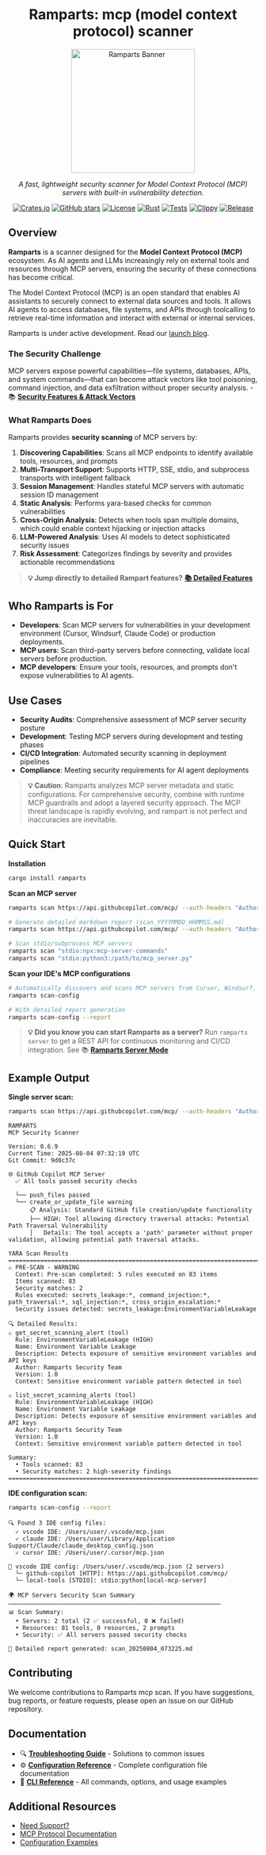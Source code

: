 <div align="center">

# Ramparts: mcp (model context protocol) scanner

<img src="assets/ramparts.png" alt="Ramparts Banner" width="250" />

*A fast, lightweight security scanner for Model Context Protocol (MCP) servers with built-in vulnerability detection.*

[![Crates.io](https://img.shields.io/crates/v/ramparts)](https://crates.io/crates/ramparts)
[![GitHub stars](https://img.shields.io/github/stars/getjavelin/ramparts?style=social)](https://github.com/getjavelin/ramparts)
[![License](https://img.shields.io/badge/license-Apache%202.0-blue.svg)](LICENSE)
[![Rust](https://img.shields.io/badge/rust-1.70+-blue.svg)](https://www.rust-lang.org/)
[![Tests](https://img.shields.io/github/actions/workflow/status/getjavelin/ramparts/pr-check.yml?label=tests)](https://github.com/getjavelin/ramparts/actions)
[![Clippy](https://img.shields.io/github/actions/workflow/status/getjavelin/ramparts/pr-check.yml?label=lint)](https://github.com/getjavelin/ramparts/actions)
[![Release](https://img.shields.io/github/release/getjavelin/ramparts)](https://github.com/getjavelin/ramparts/releases)

</div>

## Overview

**Ramparts** is a scanner designed for the **Model Context Protocol (MCP)** ecosystem. As AI agents and LLMs increasingly rely on external tools and resources through MCP servers, ensuring the security of these connections has become critical.   

The Model Context Protocol (MCP) is an open standard that enables AI assistants to securely connect to external data sources and tools. It allows AI agents to access databases, file systems, and APIs through toolcalling to retrieve real-time information and interact with external or internal services.

Ramparts is under active development. Read our [launch blog](https://www.getjavelin.com/blogs/ramparts-mcp-scan).

### The Security Challenge

MCP servers expose powerful capabilities—file systems, databases, APIs, and system commands—that can become attack vectors like tool poisoning, command injection, and data exfiltration without proper security analysis. - 📚 **[Security Features & Attack Vectors](docs/security-features.md)** 



### What Ramparts Does

Ramparts provides **security scanning** of MCP servers by:

1. **Discovering Capabilities**: Scans all MCP endpoints to identify available tools, resources, and prompts
2. **Multi-Transport Support**: Supports HTTP, SSE, stdio, and subprocess transports with intelligent fallback
3. **Session Management**: Handles stateful MCP servers with automatic session ID management
4. **Static Analysis**: Performs yara-based checks for common vulnerabilities
5. **Cross-Origin Analysis**: Detects when tools span multiple domains, which could enable context hijacking or injection attacks
6. **LLM-Powered Analysis**: Uses AI models to detect sophisticated security issues
7. **Risk Assessment**: Categorizes findings by severity and provides actionable recommendations
>
> **💡 Jump directly to detailed Rampart features?**
> [**📚 Detailed Features**](docs/features.md)

## Who Ramparts is For

- **Developers**: Scan MCP servers for vulnerabilities in your development environment (Cursor, Windsurf, Claude Code) or production deployments.  
- **MCP users**: Scan third-party servers before connecting, validate local servers before production.  
- **MCP developers**: Ensure your tools, resources, and prompts don't expose vulnerabilities to AI agents.

## Use Cases

- **Security Audits**: Comprehensive assessment of MCP server security posture
- **Development**: Testing MCP servers during development and testing phases  
- **CI/CD Integration**: Automated security scanning in deployment pipelines
- **Compliance**: Meeting security requirements for AI agent deployments

> **💡 Caution**: Ramparts analyzes MCP server metadata and static configurations. For comprehensive security, combine with runtime MCP guardrails and adopt a layered security approach. The MCP threat landscape is rapidly evolving, and rampart is not perfect and inaccuracies are inevitable.

## Quick Start

**Installation**
```bash
cargo install ramparts
```

**Scan an MCP server**
```bash
ramparts scan https://api.githubcopilot.com/mcp/ --auth-headers "Authorization: Bearer $TOKEN"

# Generate detailed markdown report (scan_YYYYMMDD_HHMMSS.md)
ramparts scan https://api.githubcopilot.com/mcp/ --auth-headers "Authorization: Bearer $TOKEN" --report

# Scan stdio/subprocess MCP servers
ramparts scan "stdio:npx:mcp-server-commands"
ramparts scan "stdio:python3:/path/to/mcp_server.py"
```

**Scan your IDE's MCP configurations**
```bash
# Automatically discovers and scans MCP servers from Cursor, Windsurf, VS Code, Claude Desktop, Claude Code
ramparts scan-config

# With detailed report generation
ramparts scan-config --report
```

> **💡 Did you know you can start Ramparts as a server?** Run `ramparts server` to get a REST API for continuous monitoring and CI/CD integration. See 📚 **[Ramparts Server Mode](docs/api.md)** 

## Example Output

**Single server scan:**
```bash
ramparts scan https://api.githubcopilot.com/mcp/ --auth-headers "Authorization: Bearer $TOKEN"
```

```
RAMPARTS
MCP Security Scanner

Version: 0.6.9
Current Time: 2025-08-04 07:32:19 UTC
Git Commit: 9d0c37c

🌐 GitHub Copilot MCP Server
  ✅ All tools passed security checks

  └── push_files passed
  └── create_or_update_file warning
      📋 Analysis: Standard GitHub file creation/update functionality
      ├── HIGH: Tool allowing directory traversal attacks: Potential Path Traversal Vulnerability
      │   Details: The tool accepts a 'path' parameter without proper validation, allowing potential path traversal attacks.

YARA Scan Results
================================================================================
⚠️ PRE-SCAN - WARNING
  Context: Pre-scan completed: 5 rules executed on 83 items
  Items scanned: 83
  Security matches: 2
  Rules executed: secrets_leakage:*, command_injection:*, path_traversal:*, sql_injection:*, cross_origin_escalation:*
  Security issues detected: secrets_leakage:EnvironmentVariableLeakage

🔍 Detailed Results:
⚠️ get_secret_scanning_alert (tool)
  Rule: EnvironmentVariableLeakage (HIGH)
  Name: Environment Variable Leakage
  Description: Detects exposure of sensitive environment variables and API keys
  Author: Ramparts Security Team
  Version: 1.0
  Context: Sensitive environment variable pattern detected in tool

⚠️ list_secret_scanning_alerts (tool)  
  Rule: EnvironmentVariableLeakage (HIGH)
  Name: Environment Variable Leakage
  Description: Detects exposure of sensitive environment variables and API keys
  Author: Ramparts Security Team
  Version: 1.0
  Context: Sensitive environment variable pattern detected in tool

Summary:
  • Tools scanned: 83
  • Security matches: 2 high-severity findings
================================================================================
```

**IDE configuration scan:**
```bash
ramparts scan-config --report
```

```
🔍 Found 3 IDE config files:
  ✓ vscode IDE: /Users/user/.vscode/mcp.json
  ✓ claude IDE: /Users/user/Library/Application Support/Claude/claude_desktop_config.json
  ✓ cursor IDE: /Users/user/.cursor/mcp.json

📁 vscode IDE config: /Users/user/.vscode/mcp.json (2 servers)
  └─ github-copilot [HTTP]: https://api.githubcopilot.com/mcp/
  └─ local-tools [STDIO]: stdio:python[local-mcp-server]

🌍 MCP Servers Security Scan Summary
────────────────────────────────────────────────────────────
📊 Scan Summary:
  • Servers: 2 total (2 ✅ successful, 0 ❌ failed)
  • Resources: 81 tools, 0 resources, 2 prompts
  • Security: ✅ All servers passed security checks

📄 Detailed report generated: scan_20250804_073225.md
```

## Contributing

We welcome contributions to Ramparts mcp scan. If you have suggestions, bug reports, or feature requests, please open an issue on our GitHub repository.

## Documentation
- 🔍 **[Troubleshooting Guide](docs/troubleshooting.md)** - Solutions to common issues
- ⚙️ **[Configuration Reference](docs/configuration.md)** - Complete configuration file documentation
- 📖 **[CLI Reference](docs/cli.md)** - All commands, options, and usage examples

## Additional Resources
- [Need Support?](https://github.com/getjavelin/ramparts/issues)
- [MCP Protocol Documentation](https://modelcontextprotocol.io/)
- [Configuration Examples](examples/config_example.json)


